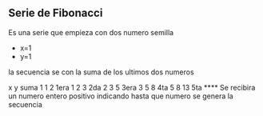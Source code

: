## Serie de Fibonacci

Es una serie que empieza con dos numero semilla
- x=1
- y=1

la secuencia se con la suma de los ultimos dos numeros

x y suma
1 1  2   1era
1 2  3   2da
2 3  5   3era
3 5  8   4ta
5 8  13  5ta
    ****
Se recibira un numero entero positivo indicando hasta que numero se genera la secuencia